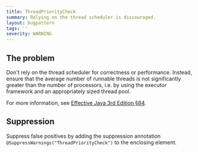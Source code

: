 ```yaml
---
title: ThreadPriorityCheck
summary: Relying on the thread scheduler is discouraged.
layout: bugpattern
tags: ''
severity: WARNING
---
```


<!--
*** AUTO-GENERATED, DO NOT MODIFY ***
To make changes, edit the @BugPattern annotation or the explanation in docs/bugpattern.
-->


## The problem
Don't rely on the thread scheduler for correctness or performance. Instead,
ensure that the average number of runnable threads is not significantly greater
than the number of processors, i.e. by using the executor framework and an
appropriately sized thread pool.

For more information, see [Effective Java 3rd Edition §84][ej3e-84].

[ej3e-84]: https://books.google.com/books?id=BIpDDwAAQBAJ

## Suppression
Suppress false positives by adding the suppression annotation `@SuppressWarnings("ThreadPriorityCheck")` to the enclosing element.
